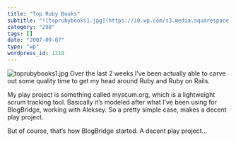 ```yaml
---
title: "Top Ruby Books"
subtitle: "![toprubybooks1.jpg](https://i0.wp.com/s3.media.squarespace.com/production/1075723/12829350/wp-conte..."
category: "298"
tags: []
date: "2007-09-07"
type: "wp"
wordpress_id: 1218
---
```

![toprubybooks1.jpg](https://i0.wp.com/s3.media.squarespace.com/production/1075723/12829350/wp-content/uploads/2007/09/toprubybooks1.jpg?w=584)
Over the last 2 weeks I’ve been actually able to carve out some quality time to get my head around Ruby and Ruby on Rails.

My play project is something called myscum.org, which is a lightweight scrum tracking tool. Basically it’s modeled after what I’ve been using for BlogBridge, working with Aleksey. So a pretty simple case, makes a decent play project.

But of course, that’s how BlogBridge started. A decent play project…